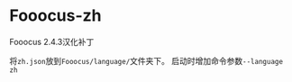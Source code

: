 # Fooocus-zh
Fooocus 2.4.3汉化补丁

将```zh.json```放到```Fooocus/language/```文件夹下。
启动时增加命令参数```--language zh```
